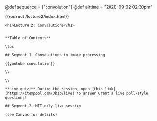 @def sequence = ["convolution"]
@def airtime = "2020-09-02 02:30pm"

{{redirect /lecture2/index.html}}
~~~
<h1>Lecture 2: Convolutions</h1>
~~~

~~~Airs on: <span class="moment">~~~{{showtime airtime}}~~~</span>~~~

**Table of Contents**

\toc

## Segment 1: Convolutions in image processing

{{youtube convolution}}

\\

\\

**Live quiz:** During the session, open [this link](https://itempool.com/3b1b/live) to answer Grant's live poll-style questions!

## Segment 2: MIT only live session

(see Canvas for details)
